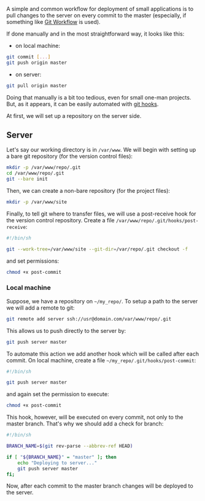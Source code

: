 <!------->
<!--layout: post-->
<!--date: 2016-02-10 17:30-->
<!--title: Automated Deployment on Every Commit to Master Branch-->
<!--tag: "IT Ops"-->
<!--comments: true-->
<!------->

A simple and common workflow for deployment of small applications is
to pull changes to the server on every commit to the master (especially,
if something like [Git Workflow](http://nvie.com/posts/a-successful-git-branching-model/) is used).

If done manually and in the most straightforward way, it looks like this:

* on local machine:

```sh
git commit [...]
git push origin master
```

* on server:

```sh
git pull origin master
```

Doing that manually is a bit too tedious, even for small one-man projects.
But, as it appears, it can be easily automated 
with [git hooks](https://git-scm.com/book/en/v2/Customizing-Git-Git-Hooks). 

At first, we will set up a repository on the server side.

## Server

Let's say our working directory is in `/var/www`.
We will begin with setting up a bare git repository (for the version control files):

```sh
mkdir -p /var/www/repo/.git
cd /var/www/repo/.git
git --bare init
```

Then, we can create a non-bare repository (for the project files):

```sh
mkdir -p /var/www/site
```

Finally, to tell git where to transfer files, we will use a post-receive hook for the version control repository.
Create a file `/var/www/repo/.git/hooks/post-receive`:

```sh
#!/bin/sh

git --work-tree=/var/www/site --git-dir=/var/repo/.git checkout -f
```

and set permissions:

```sh
chmod +x post-commit
```

### Local machine

Suppose, we have a repository on `~/my_repo/`. To setup a path to the server we will add a remote to git:

```sh
git remote add server ssh://usr@domain.com/var/www/repo/.git
```

This allows us to push directly to the server by:

```sh
git push server master
```

To automate this action we add another hook which will be called after each commit.
On local machine, create a file `~/my_repo/.git/hooks/post-commit`:

```sh
#!/bin/sh

git push server master
```

and again set the permission to execute:

```sh
chmod +x post-commit
```

This hook, however, will be executed on every commit, not only to the master branch.
That's why we should add a check for branch:

```sh
#!/bin/sh

BRANCH_NAME=$(git rev-parse --abbrev-ref HEAD)

if [ "${BRANCH_NAME}" = "master" ]; then
    echo "Deploying to server..."
    git push server master
fi;
```

Now, after each commit to the master branch changes will be deployed to the server.
